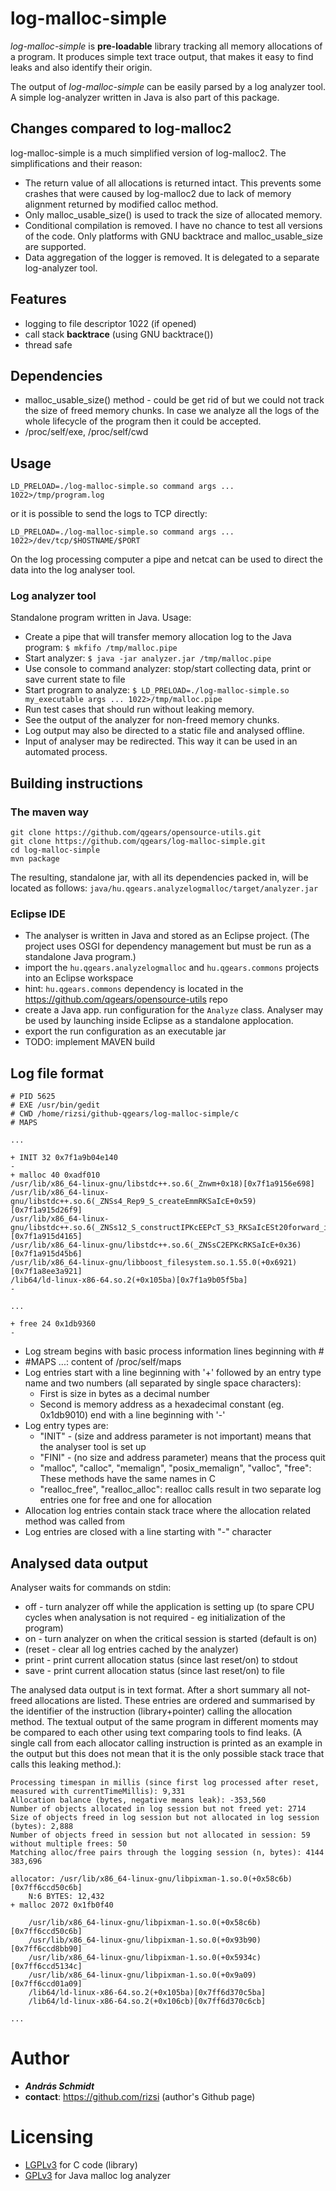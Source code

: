log-malloc-simple
=================

*log-malloc-simple* is **pre-loadable** library tracking all  memory allocations of a program. It produces simple text trace output, that makes it easy to find leaks and also identify their origin.

The output of *log-malloc-simple* can be easily parsed by a log analyzer tool. A simple log-analyzer written in Java is also part of this package.

## Changes compared to log-malloc2

log-malloc-simple is a much simplified version of log-malloc2. The simplifications and their reason:

- The return value of all allocations is returned intact. This prevents some crashes that were caused by log-malloc2 due to lack of memory alignment returned by modified calloc method.
- Only malloc_usable_size() is used to track the size of allocated memory.
- Conditional compilation is removed. I have no chance to test all versions of the code. Only platforms with GNU backtrace and malloc_usable_size are supported.
- Data aggregation of the logger is removed. It is delegated to a separate log-analyzer tool.

## Features

- logging to file descriptor 1022 (if opened)
- call stack **backtrace** (using GNU backtrace())
- thread safe

## Dependencies

- malloc_usable_size() method - could be get rid of but we could not track the size of freed memory chunks. In case we analyze all the logs of the whole lifecycle of the program then it could be accepted.
- /proc/self/exe, /proc/self/cwd

## Usage

`LD_PRELOAD=./log-malloc-simple.so command args ... 1022>/tmp/program.log`

or it is possible to send the logs to TCP directly:

`LD_PRELOAD=./log-malloc-simple.so command args ... 1022>/dev/tcp/$HOSTNAME/$PORT`

On the log processing computer a pipe and netcat can be used to direct the data into the log analyser tool.

### Log analyzer tool

Standalone program written in Java. Usage:

- Create a pipe that will transfer memory allocation log to the Java program: `$ mkfifo /tmp/malloc.pipe`
- Start analyzer: `$ java -jar analyzer.jar /tmp/malloc.pipe`
- Use console to command analyzer: stop/start collecting data, print or save current state to file
- Start program to analyze: `$ LD_PRELOAD=./log-malloc-simple.so my_executable args ... 1022>/tmp/malloc.pipe`
- Run test cases that should run without leaking memory.
- See the output of the analyzer for non-freed memory chunks.
- Log output may also be directed to a static file and analysed offline.
- Input of analyser may be redirected. This way it can be used in an automated process.

## Building instructions

### The maven way

```
git clone https://github.com/qgears/opensource-utils.git
git clone https://github.com/qgears/log-malloc-simple.git
cd log-malloc-simple
mvn package
```
The resulting, standalone jar, with all its dependencies packed in, will be located as follows:
`java/hu.qgears.analyzelogmalloc/target/analyzer.jar`

### Eclipse IDE
- The analyser is written in Java and stored as an Eclipse project. (The project uses OSGI for dependency management but must be run as a standalone Java program.)
- import the `hu.qgears.analyzelogmalloc` and `hu.qgears.commons` projects into an Eclipse workspace
 - hint: `hu.qgears.commons` dependency is located in the  https://github.com/qgears/opensource-utils repo
- create a Java app. run configuration for the `Analyze` class. Analyser may be used by launching inside Eclipse as a standalone applocation.
- export the run configuration as an executable jar
- TODO: implement MAVEN build

## Log file format

```
# PID 5625
# EXE /usr/bin/gedit
# CWD /home/rizsi/github-qgears/log-malloc-simple/c
# MAPS

...

+ INIT 32 0x7f1a9b04e140
-
+ malloc 40 0xadf010
/usr/lib/x86_64-linux-gnu/libstdc++.so.6(_Znwm+0x18)[0x7f1a9156e698]
/usr/lib/x86_64-linux-gnu/libstdc++.so.6(_ZNSs4_Rep9_S_createEmmRKSaIcE+0x59)[0x7f1a915d26f9]
/usr/lib/x86_64-linux-gnu/libstdc++.so.6(_ZNSs12_S_constructIPKcEEPcT_S3_RKSaIcESt20forward_iterator_tag+0x35)[0x7f1a915d4165]
/usr/lib/x86_64-linux-gnu/libstdc++.so.6(_ZNSsC2EPKcRKSaIcE+0x36)[0x7f1a915d45b6]
/usr/lib/x86_64-linux-gnu/libboost_filesystem.so.1.55.0(+0x6921)[0x7f1a8ee3a921]
/lib64/ld-linux-x86-64.so.2(+0x105ba)[0x7f1a9b05f5ba]
-

...

+ free 24 0x1db9360
-
```

* Log stream begins with basic process information lines beginning with #
* #MAPS ...: content of /proc/self/maps
* Log entries start with a line beginning with '+' followed by an entry type name and two numbers (all separated by single space characters):
    * First is size in bytes as a decimal number
    * Second is memory address as a hexadecimal constant (eg. 0x1db9010)
end with a line beginning with '-'
* Log entry types are:
    * "INIT" - (size and address parameter is not important) means that the analyser tool is set up
    * "FINI" - (no size and address parameter) means that the process quit
    * "malloc", "calloc", "memalign", "posix_memalign", "valloc", "free": These methods have the same names in C
    * "realloc_free", "realloc_alloc": realloc calls result in two separate log entries one for free and one for allocation
* Allocation log entries contain stack trace where the allocation related method was called from
* Log entries are closed with a line starting with "-" character

## Analysed data output

Analyser waits for commands on stdin:

 * off - turn analyzer off while the application is setting up (to spare CPU cycles when analysation is not required - eg initialization of the program)
 * on - turn analyzer on when the critical session is started (default is on)
 * (reset - clear all log entries cached by the analyzer)
 * print - print current allocation status (since last reset/on) to stdout
 * save <filename> - print current allocation status (since last reset/on) to file

The analysed data output is in text format. After a short summary all not-freed allocations are listed. These entries are ordered and summarised by the identifier of the instruction (library+pointer) calling the allocation method. The textual output of the same program in different moments may be compared to each other using text comparing tools to find leaks. (A single call from each allocator calling instruction is printed as an example in the output but this does not mean that it is the only possible stack trace that calls this leaking method.):

```
Processing timespan in millis (since first log processed after reset, measured with currentTimeMillis): 9,331
Allocation balance (bytes, negative means leak): -353,560
Number of objects allocated in log session but not freed yet: 2714
Size of objects freed in log session but not allocated in log session (bytes): 2,888
Number of objects freed in session but not allocated in session: 59 without multiple frees: 50
Matching alloc/free pairs through the logging session (n, bytes): 4144 383,696

allocator: /usr/lib/x86_64-linux-gnu/libpixman-1.so.0(+0x58c6b)[0x7ff6ccd50c6b]
	N:6 BYTES: 12,432
+ malloc 2072 0x1fb0f40

	/usr/lib/x86_64-linux-gnu/libpixman-1.so.0(+0x58c6b)[0x7ff6ccd50c6b]
	/usr/lib/x86_64-linux-gnu/libpixman-1.so.0(+0x93b90)[0x7ff6ccd8bb90]
	/usr/lib/x86_64-linux-gnu/libpixman-1.so.0(+0x5934c)[0x7ff6ccd5134c]
	/usr/lib/x86_64-linux-gnu/libpixman-1.so.0(+0x9a09)[0x7ff6ccd01a09]
	/lib64/ld-linux-x86-64.so.2(+0x105ba)[0x7ff6d370c5ba]
	/lib64/ld-linux-x86-64.so.2(+0x106cb)[0x7ff6d370c6cb]

...

```

# Author

- ***András Schmidt***
 - **contact**: https://github.com/rizsi (author's Github page)

# Licensing

* [LGPLv3](https://www.gnu.org/licenses/lgpl.html) for C code (library)
* [GPLv3](https://www.gnu.org/licenses/gpl.html) for Java malloc log analyzer

